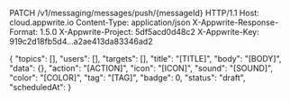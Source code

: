 PATCH /v1/messaging/messages/push/{messageId} HTTP/1.1
Host: cloud.appwrite.io
Content-Type: application/json
X-Appwrite-Response-Format: 1.5.0
X-Appwrite-Project: 5df5acd0d48c2
X-Appwrite-Key: 919c2d18fb5d4...a2ae413da83346ad2

{
  "topics": [],
  "users": [],
  "targets": [],
  "title": "[TITLE]",
  "body": "[BODY]",
  "data": {},
  "action": "[ACTION]",
  "icon": "[ICON]",
  "sound": "[SOUND]",
  "color": "[COLOR]",
  "tag": "[TAG]",
  "badge": 0,
  "status": "draft",
  "scheduledAt": 
}
